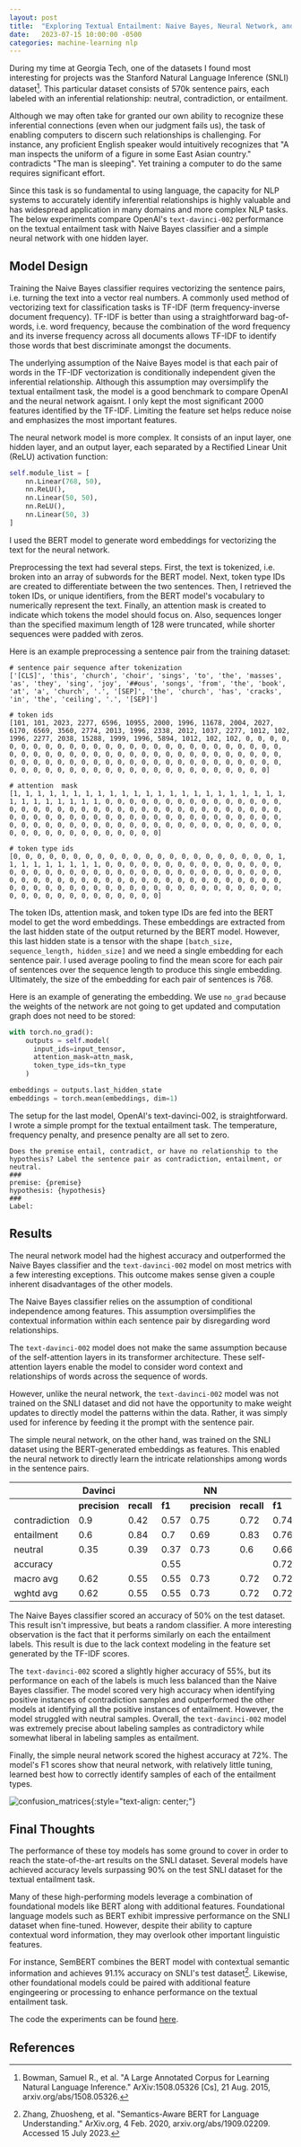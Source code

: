 ```yaml
---
layout: post
title:  "Exploring Textual Entailment: Naive Bayes, Neural Network, and Text-Davinci"
date:   2023-07-15 10:00:00 -0500
categories: machine-learning nlp
---
```


During my time at Georgia Tech, one of the datasets I found most interesting for projects was the Stanford Natural Language Inference (SNLI) dataset[^1]. This particular dataset consists of 570k sentence pairs, each labeled with an inferential relationship: neutral, contradiction, or entailment.

Although we may often take for granted our own ability to recognize these inferential connections (even when our judgment fails us), the task of enabling computers to discern such relationships is challenging. For instance, any proficient English speaker would intuitively recognizes that "A man inspects the uniform of a figure in some East Asian country." contradicts "The man is sleeping". Yet training a computer to do the same requires significant effort.

Since this task is so fundamental to using language, the capacity for NLP systems to accurately identify inferential relationships is highly valuable and has widespread application in many domains and more complex NLP tasks. The below experiments compare OpenAI's `text-davinci-002` performance on the textual entailment task with Naive Bayes classifier and a simple neural network with one hidden layer.

## Model Design

Training the Naive Bayes classifier requires vectorizing the sentence pairs, i.e. turning the text into a vector real numbers. A commonly used method of vectorizing text for classification tasks is TF-IDF (term frequency-inverse document frequency). TF-IDF is better than using a straightforward bag-of-words, i.e. word frequency, because the combination of the word frequency and its inverse frequency across all documents allows TF-IDF to identify those words that best discriminate amongst the documents.

The underlying assumption of the Naive Bayes model is that each pair of words in the TF-IDF vectorization is conditionally independent given the inferential relationship.  Although this assumption may oversimplify the textual entailment task, the model is a good benchmark to compare OpenAI and the neural network agaisnt. I only kept the most significant 2000 features identified by the TF-IDF. Limiting the feature set helps reduce noise and emphasizes the most important features.

The neural network model is more complex. It consists of an input layer, one hidden layer, and an output layer, each separated by a Rectified Linear Unit (ReLU) activation function:
```python
self.module_list = [
	nn.Linear(768, 50),
	nn.ReLU(),
	nn.Linear(50, 50),
	nn.ReLU(),
	nn.Linear(50, 3)
]
```

I used the BERT model to generate word embeddings for vectorizing the text for the neural network.

Preprocessing the text had several steps. First, the text is tokenized, i.e. broken into an array of subwords for the BERT model. Next, token type IDs are created to differentiate between the two sentences. Then, I retrieved the token IDs, or unique identifiers, from the BERT model's vocabulary to numerically represent the text. Finally, an attention mask is created to indicate which tokens the model should focus on. Also, sequences longer than the specified maximum length of 128 were truncated, while shorter sequences were padded with zeros.

Here is an example preprocessing a sentence pair from the training dataset:
```
# sentence pair sequence after tokenization
['[CLS]', 'this', 'church', 'choir', 'sings', 'to', 'the', 'masses', 'as', 'they', 'sing', 'joy', '##ous', 'songs', 'from', 'the', 'book', 'at', 'a', 'church', '.', '[SEP]', 'the', 'church', 'has', 'cracks', 'in', 'the', 'ceiling', '.', '[SEP]']

# token ids
[101, 101, 2023, 2277, 6596, 10955, 2000, 1996, 11678, 2004, 2027, 6170, 6569, 3560, 2774, 2013, 1996, 2338, 2012, 1037, 2277, 1012, 102, 1996, 2277, 2038, 15288, 1999, 1996, 5894, 1012, 102, 102, 0, 0, 0, 0, 0, 0, 0, 0, 0, 0, 0, 0, 0, 0, 0, 0, 0, 0, 0, 0, 0, 0, 0, 0, 0, 0, 0, 0, 0, 0, 0, 0, 0, 0, 0, 0, 0, 0, 0, 0, 0, 0, 0, 0, 0, 0, 0, 0, 0, 0, 0, 0, 0, 0, 0, 0, 0, 0, 0, 0, 0, 0, 0, 0, 0, 0, 0, 0, 0, 0, 0, 0, 0, 0, 0, 0, 0, 0, 0, 0, 0, 0, 0, 0, 0, 0, 0, 0, 0, 0, 0, 0, 0, 0, 0]

# attention  mask
[1, 1, 1, 1, 1, 1, 1, 1, 1, 1, 1, 1, 1, 1, 1, 1, 1, 1, 1, 1, 1, 1, 1, 1, 1, 1, 1, 1, 1, 1, 1, 0, 0, 0, 0, 0, 0, 0, 0, 0, 0, 0, 0, 0, 0, 0, 0, 0, 0, 0, 0, 0, 0, 0, 0, 0, 0, 0, 0, 0, 0, 0, 0, 0, 0, 0, 0, 0, 0, 0, 0, 0, 0, 0, 0, 0, 0, 0, 0, 0, 0, 0, 0, 0, 0, 0, 0, 0, 0, 0, 0, 0, 0, 0, 0, 0, 0, 0, 0, 0, 0, 0, 0, 0, 0, 0, 0, 0, 0, 0, 0, 0, 0, 0, 0, 0, 0, 0, 0, 0, 0, 0, 0, 0, 0, 0, 0, 0]

# token type ids
[0, 0, 0, 0, 0, 0, 0, 0, 0, 0, 0, 0, 0, 0, 0, 0, 0, 0, 0, 0, 0, 0, 1, 1, 1, 1, 1, 1, 1, 1, 1, 0, 0, 0, 0, 0, 0, 0, 0, 0, 0, 0, 0, 0, 0, 0, 0, 0, 0, 0, 0, 0, 0, 0, 0, 0, 0, 0, 0, 0, 0, 0, 0, 0, 0, 0, 0, 0, 0, 0, 0, 0, 0, 0, 0, 0, 0, 0, 0, 0, 0, 0, 0, 0, 0, 0, 0, 0, 0, 0, 0, 0, 0, 0, 0, 0, 0, 0, 0, 0, 0, 0, 0, 0, 0, 0, 0, 0, 0, 0, 0, 0, 0, 0, 0, 0, 0, 0, 0, 0, 0, 0, 0, 0, 0, 0, 0, 0]
```

The token IDs, attention mask, and token type IDs are fed into the BERT model to get the word embeddings. These embeddings are extracted from the last hidden state of the output returned by the BERT model. However, this last hidden state is a tensor with the shape `[batch_size, sequence_length, hidden_size]` and we need a single embedding for each sentence pair. I used average pooling to find the mean score for each pair of sentences over the sequence length to produce this single embedding. Ultimately, the size of the embedding for each pair of sentences is 768.

Here is an example of generating the embedding. We use `no_grad` because the weights of the network are not going to get updated and computation graph does not need to be stored:
```python
with torch.no_grad():
	outputs = self.model(
	  input_ids=input_tensor,
	  attention_mask=attn_mask,
	  token_type_ids=tkn_type
	)

embeddings = outputs.last_hidden_state
embeddings = torch.mean(embeddings, dim=1)
```

The setup for the last model, OpenAI's text-davinci-002, is straightforward. I wrote a simple prompt for the textual entailment task. The temperature, frequency penalty, and presence penalty are all set to zero.
```
Does the premise entail, contradict, or have no relationship to the hypothesis? Label the sentence pair as contradiction, entailment, or neutral.
###
premise: {premise}
hypothesis: {hypothesis}
###
Label:
```

## Results

The neural network model had the highest accuracy and outperformed the Naive Bayes classifier and the `text-davinci-002` model on most metrics with a few interesting exceptions. This outcome makes sense given a couple inherent disadvantages of the other models.

The Naive Bayes classifier relies on the assumption of conditional independence among features. This assumption oversimplifies the contextual information within each sentence pair by disregarding word relationships.

The `text-davinci-002` model does not make the same assumption because of the self-attention layers in its transformer architecture. These self-attention layers enable the model to consider word context and relationships of words across the sequence of words.

However, unlike the neural network, the `text-davinci-002` model was not trained on the SNLI dataset and did not have the opportunity to make weight updates to directly model the patterns within the data. Rather, it was simply used for inference by feeding it the prompt with the sentence pair.

The simple neural network, on the other hand, was trained on the SNLI dataset using the BERT-generated embeddings as features. This enabled the neural network to directly learn the intricate relationships among words in the sentence pairs.

|                  | Davinci |        |          | NN |        |          | NBayes  |        |          |         |
| ---------------- | ---------------- | ------ | -------- | -------------- | ------ | -------- | ------------ | ------ | -------- | ------- |
|                  | **precision**        | **recall** | **f1** | **precision**      | **recall** | **f1** | **precision**    | **recall** | **f1** | **support** |
| contradiction    | 0.9              | 0.42   | 0.57     | 0.75           | 0.72   | 0.74     | 0.51         | 0.46   | 0.48     | 3237    |
| entailment       | 0.6              | 0.84   | 0.7      | 0.69           | 0.83   | 0.76     | 0.48         | 0.58   | 0.52     | 3368    |
| neutral          | 0.35             | 0.39   | 0.37     | 0.73           | 0.6    | 0.66     | 0.52         | 0.46   | 0.49     | 3219    |
| accuracy         |                  |        | 0.55     |                |        | 0.72     |              |        | 0.5      | 9824    |
| macro avg        | 0.62             | 0.55   | 0.55     | 0.73           | 0.72   | 0.72     | 0.5          | 0.5    | 0.5      | 9824    |
| wghtd avg     | 0.62             | 0.55   | 0.55     | 0.73           | 0.72   | 0.72     | 0.5          | 0.5    | 0.5      | 9824    |

The Naive Bayes classifier scored an accuracy of 50% on the test dataset. This result isn't impressive, but beats a random classifier. A more interesting observation is the fact that it performs similarly on each the entailment labels. This result is due to the lack context modeling in the feature set generated by the TF-IDF scores.

The `text-davinci-002` scored a slightly higher accuracy of 55%, but its performance on each of the labels is much less balanced than the Naive Bayes classifier. The model scored very high accuracy when identifying positive instances of contradiction samples and outperformed the other models at identifying all the positive instances of entailment. However, the model struggled with neutral samples. Overall, the `text-davinci-002` model was extremely precise about labeling samples as contradictory while somewhat liberal in labeling samples as entailment.

Finally, the simple neural network scored the highest accuracy at 72%. The model's F1 scores show that neural network, with relatively little tuning, learned best how to correctly identify samples of each of the entailment types.

<!-- {:refdef: style="text-align: center;"} -->
![confusion_matrices](/assets/images/post-2023-07-15/confusion_matrices.png){:style="text-align: center;"}
<!-- {: refdef} -->

## Final Thoughts

The performance of these toy models has some ground to cover in order to reach the state-of-the-art results on the SNLI dataset. Several models have achieved accuracy levels surpassing 90% on the test SNLI dataset for the textual entailment task.

Many of these high-performing models leverage a combination of foundational models like BERT along with additional features. Foundational language models such as BERT exhibit impressive performance on the SNLI dataset when fine-tuned. However, despite their ability to capture contextual word information, they may overlook other important linguistic features.

For instance, SemBERT combines the BERT model with contextual semantic information and achieves 91.1% accuracy on SNLI's test dataset[^2]. Likewise, other foundational models could be paired with additional feature engingeering or processing to enhance performance on the textual entailment task.

The code the experiments can be found [here](https://github.com/jwplatta/textual_entailment).

## References

[^1]: Bowman, Samuel R., et al. "A Large Annotated Corpus for Learning Natural Language Inference." ArXiv:1508.05326 [Cs], 21 Aug. 2015, arxiv.org/abs/1508.05326.
[^2]: Zhang, Zhuosheng, et al. "Semantics-Aware BERT for Language Understanding." ArXiv.org, 4 Feb. 2020, arxiv.org/abs/1909.02209. Accessed 15 July 2023.